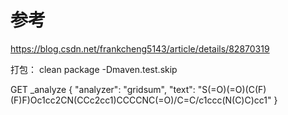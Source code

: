 # 参考
https://blog.csdn.net/frankcheng5143/article/details/82870319

打包：
clean package -Dmaven.test.skip

GET _analyze
{
  "analyzer": "gridsum",
  "text": "S(=O)(=O)(C(F)(F)F)Oc1cc2CN(CCc2cc1)CCCCNC(=O)/C=C/c1ccc(N(C)C)cc1"
}